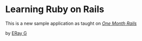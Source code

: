 # Learning Ruby on Rails

This is a new sample application as taught on [*One Month Rails*](http://onemonthrails.com)

by [ERay G](http://thefuturewegrowtoday.wordpress.com)
